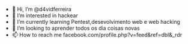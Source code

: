 - 👋 Hi, I’m @d4vidferreira
- 👀 I’m interested in hackear
- 🌱 I’m currently learning  Pentest,desevolvimento web e web hacking
- 💞️ I’m looking to  aprender todos os dia coisas novas
- 📫 How to reach me  facebook.com/profile.php?v=feed&ref=dbl&_rdr 
<!---
d4vidferreira/d4vidferreira is a ✨ special ✨ repository because its `README.md` (this file) appears on your GitHub profile.
You can click the Preview link to take a look at your changes.
--->
